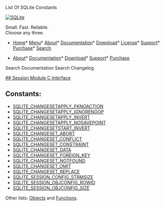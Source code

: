 




List Of SQLite Constants




[![SQLite](../images/sqlite370_banner.gif)](../index.html)


Small. Fast. Reliable.  
Choose any three.


* [Home](../index.html)* [Menu](javascript:void(0))* [About](../about.html)* [Documentation](../docs.html)* [Download](../download.html)* [License](../copyright.html)* [Support](../support.html)* [Purchase](../prosupport.html)* [Search](javascript:void(0))




* [About](../about.html)* [Documentation](../docs.html)* [Download](../download.html)* [Support](../support.html)* [Purchase](../prosupport.html)






Search Documentation
Search Changelog







[## Session Module C Interface](../session/intro.html)
## Constants:



* [SQLITE\_CHANGESETAPPLY\_FKNOACTION](../session/c_changesetapply_fknoaction.html)
* [SQLITE\_CHANGESETAPPLY\_IGNORENOOP](../session/c_changesetapply_fknoaction.html)
* [SQLITE\_CHANGESETAPPLY\_INVERT](../session/c_changesetapply_fknoaction.html)
* [SQLITE\_CHANGESETAPPLY\_NOSAVEPOINT](../session/c_changesetapply_fknoaction.html)
* [SQLITE\_CHANGESETSTART\_INVERT](../session/c_changesetstart_invert.html)
* [SQLITE\_CHANGESET\_ABORT](../session/c_changeset_abort.html)
* [SQLITE\_CHANGESET\_CONFLICT](../session/c_changeset_conflict.html)
* [SQLITE\_CHANGESET\_CONSTRAINT](../session/c_changeset_conflict.html)
* [SQLITE\_CHANGESET\_DATA](../session/c_changeset_conflict.html)
* [SQLITE\_CHANGESET\_FOREIGN\_KEY](../session/c_changeset_conflict.html)
* [SQLITE\_CHANGESET\_NOTFOUND](../session/c_changeset_conflict.html)
* [SQLITE\_CHANGESET\_OMIT](../session/c_changeset_abort.html)
* [SQLITE\_CHANGESET\_REPLACE](../session/c_changeset_abort.html)
* [SQLITE\_SESSION\_CONFIG\_STRMSIZE](../session/c_session_config_strmsize.html)
* [SQLITE\_SESSION\_OBJCONFIG\_ROWID](../session/c_session_objconfig_rowid.html)
* [SQLITE\_SESSION\_OBJCONFIG\_SIZE](../session/c_session_objconfig_rowid.html)



Other lists:
[Objects](../session/objlist.html) and
[Functions](../session/funclist.html).


